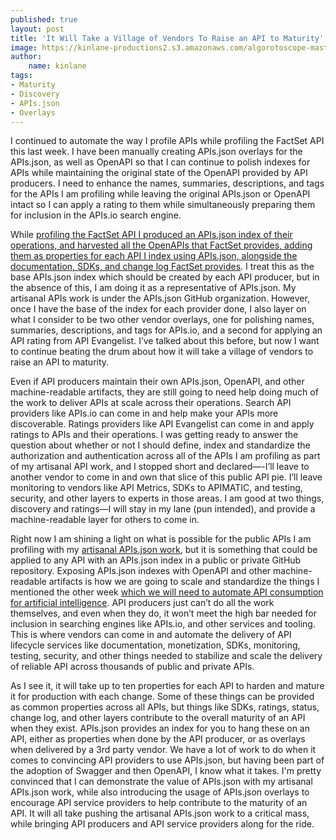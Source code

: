 ```yaml
---
published: true
layout: post
title: 'It Will Take a Village of Vendors To Raise an API to Maturity'
image: https://kinlane-productions2.s3.amazonaws.com/algorotoscope-master/john-wayne-the-searchers-skyscraper-construction-crane-2.jpeg
author:
    name: kinlane
tags:
- Maturity
- Discovery
- APIs.json
- Overlays
---
```

I continued to automate the way I profile APIs while profiling the FactSet API this last week. I have been manually creating APIs.json overlays for the APIs.json, as well as OpenAPI so that I can continue to polish indexes for APIs while maintaining the original state of the OpenAPI provided by API producers. I need to enhance the names, summaries, descriptions, and tags for the APIs I am profiling while leaving the original APIs.json or OpenAPI intact so I can apply a rating to them while simultaneously preparing them for inclusion in the APIs.io search engine.

While [profiling the FactSet API I produced an APIs.json index of their operations, and harvested all the OpenAPIs that FactSet provides, adding them as properties for each API I index using APIs.json, alongside the documentation, SDKs, and change log FactSet provides](https://github.com/apis-json/artisanal/blob/main/apis/factset/apis.yml). I treat this as the base APIs.json index which should be created by each API producer, but in the absence of this, I am doing it as a representative of APIs.json. My artisanal APIs work is under the APIs.json GitHub organization. However, once I have the base of the index for each provider done, I also layer on what I consider to be two other vendor overlays, one for polishing names, summaries, descriptions, and tags for APIs.io, and a second for applying an API rating from API Evangelist. I’ve talked about this before, but now I want to continue beating the drum about how it will take a village of vendors to raise an API to maturity.

Even if API producers maintain their own APIs.json, OpenAPI, and other machine-readable artifacts, they are still going to need help doing much of the work to deliver APIs at scale across their operations. Search API providers like APIs.io can come in and help make your APIs more discoverable. Ratings providers like API Evangelist can come in and apply ratings to APIs and their operations. I was getting ready to answer the question about whether or not I should define, index and standardize the authorization and authentication across all of the APIs I am profiling as part of my artisanal API work, and I stopped short and declared—-I’ll leave to another vendor to come in and own that slice of this public API pie. I’ll leave monitoring to vendors like API Metrics, SDKs to APIMATIC, and testing, security, and other layers to experts in those areas. I am good at two things, discovery and ratings—I will stay in my lane (pun intended), and provide a machine-readable layer for others to come in.

Right now I am shining a light on what is possible for the public APIs I am profiling with my [artisanal APIs.json work](https://github.com/apis-json/artisanal), but it is something that could be applied to any API with an APIs.json index in a public or private GitHub repository. Exposing APIs.json indexes with OpenAPI and other machine-readable artifacts is how we are going to scale and standardize the things I mentioned the other week [which we will need to automate API consumption for artificial intelligence](https://apievangelist.com/2024/02/24/what-we-will-need-to-automate-api-consumption/). API producers just can’t do all the work themselves, and even when they do, it won’t meet the high bar needed for inclusion in searching engines like APIs.io, and other services and tooling. This is where vendors can come in and automate the delivery of API lifecycle services like documentation, monetization, SDKs, monitoring, testing, security, and other things needed to stabilize and scale the delivery of reliable API across thousands of public and private APIs.

As I see it, it will take up to ten properties for each API to harden and mature it for production with each change. Some of these things can be provided as common properties across all APIs, but things like SDKs, ratings, status, change log, and other layers contribute to the overall maturity of an API when they exist. APIs.json provides an index for you to hang these on an API, either as properties when done by the API producer, or as overlays when delivered by a 3rd party vendor. We have a lot of work to do when it comes to convincing API providers to use APIs.json, but having been part of the adoption of Swagger and then OpenAPI, I know what it takes. I'm pretty convinced that I can demonstrate the value of APIs.json with my artisanal APIs.json work, while also introducing the usage of APIs.json overlays to encourage API service providers to help contribute to the maturity of an API. It will all take pushing the artisanal APIs.json work to a critical mass, while bringing API producers and API service providers along for the ride.